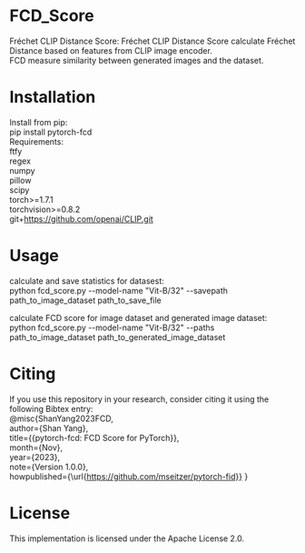 # FCD_Score
Fréchet CLIP Distance Score: Fréchet CLIP Distance Score calculate Fréchet Distance based on features from CLIP image encoder. \
FCD measure similarity between generated images and the dataset.

# Installation
Install from pip:\
pip install pytorch-fcd\
Requirements:\
ftfy\
regex\
numpy\
pillow\
scipy\
torch>=1.7.1\
torchvision>=0.8.2\
git+https://github.com/openai/CLIP.git 

# Usage
calculate and save statistics for datasest:\
python fcd_score.py --model-name "Vit-B/32" --savepath path_to_image_dataset path_to_save_file

calculate FCD score for image dataset and generated image dataset:\
python fcd_score.py --model-name "Vit-B/32" --paths path_to_image_dataset path_to_generated_image_dataset

# Citing
If you use this repository in your research, consider citing it using the following Bibtex entry:\
@misc{ShanYang2023FCD,\
author={Shan Yang},\
title={{pytorch-fcd: FCD Score for PyTorch}},\
month={Nov},\
year={2023},\
note={Version 1.0.0},\
howpublished={\url{https://github.com/mseitzer/pytorch-fid}} 
\}

# License
This implementation is licensed under the Apache License 2.0.


